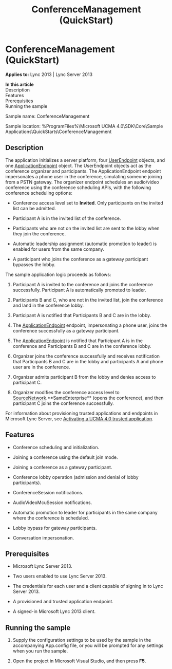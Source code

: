 ﻿---
title: ConferenceManagement (QuickStart)
TOCTitle: ConferenceManagement (QuickStart)
ms:assetid: 0e7252c6-1677-4b10-8713-1326830ab9e1
ms:mtpsurl: https://msdn.microsoft.com/en-us/library/Dn454817(v=office.15)
ms:contentKeyID: 57103651
ms.date: 07/25/2014
mtps_version: v=office.15
---

# ConferenceManagement (QuickStart)


**Applies to:** Lync 2013 | Lync Server 2013

**In this article**  
Description  
Features  
Prerequisites  
Running the sample  

Sample name: ConferenceManagement

Sample location: %ProgramFiles%\\Microsoft UCMA 4.0\\SDK\\Core\\Sample Applications\\QuickStarts\\ConferenceManagement

## Description

The application initializes a server platform, four [UserEndpoint](https://msdn.microsoft.com/en-us/library/hh348819\(v=office.15\)) objects, and one [ApplicationEndpoint](https://msdn.microsoft.com/en-us/library/hh384825\(v=office.15\)) object. The UserEndpoint objects act as the conference organizer and participants. The ApplicationEndpoint endpoint impersonates a phone user in the conference, simulating someone joining from a PSTN gateway. The organizer endpoint schedules an audio/video conference using the conference scheduling APIs, with the following conference scheduling options:

  - Conference access level set to **Invited**. Only participants on the invited list can be admitted.

  - Participant A is in the invited list of the conference.

  - Participants who are not on the invited list are sent to the lobby when they join the conference.

  - Automatic leadership assignment (automatic promotion to leader) is enabled for users from the same company.

  - A participant who joins the conference as a gateway participant bypasses the lobby.

The sample application logic proceeds as follows:

1.  Participant A is invited to the conference and joins the conference successfully. Participant A is automatically promoted to leader.

2.  Participants B and C, who are not in the invited list, join the conference and land in the conference lobby.

3.  Participant A is notified that Participants B and C are in the lobby.

4.  The [ApplicationEndpoint](https://msdn.microsoft.com/en-us/library/hh384825\(v=office.15\)) endpoint, impersonating a phone user, joins the conference successfully as a gateway participant.

5.  The [ApplicationEndpoint](https://msdn.microsoft.com/en-us/library/hh384825\(v=office.15\)) is notified that Participant A is in the conference and Participants B and C are in the conference lobby.

6.  Organizer joins the conference successfully and receives notification that Participants B and C are in the lobby and participants A and phone user are in the conference.

7.  Organizer admits participant B from the lobby and denies access to participant C.

8.  Organizer modifies the conference access level to [SourceNetwork](https://msdn.microsoft.com/en-us/library/hh385294\(v=office.15\)).**SameEnterprise** (opens the conference), and then participant C joins the conference successfully.

For information about provisioning trusted applications and endpoints in Microsoft Lync Server, see [Activating a UCMA 4.0 trusted application](activating-a-ucma-4-0-trusted-application.md).

## Features

  - Conference scheduling and initialization.

  - Joining a conference using the default join mode.

  - Joining a conference as a gateway participant.

  - Conference lobby operation (admission and denial of lobby participants).

  - ConferenceSession notifications.

  - AudioVideoMcuSession notifications.

  - Automatic promotion to leader for participants in the same company where the conference is scheduled.

  - Lobby bypass for gateway participants.

  - Conversation impersonation.

## Prerequisites

  - Microsoft Lync Server 2013.

  - Two users enabled to use Lync Server 2013.

  - The credentials for each user and a client capable of signing in to Lync Server 2013.

  - A provisioned and trusted application endpoint.

  - A signed-in Microsoft Lync 2013 client.

## Running the sample

1.  Supply the configuration settings to be used by the sample in the accompanying App.config file, or you will be prompted for any settings when you run the sample.

2.  Open the project in Microsoft Visual Studio, and then press **F5**.

